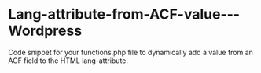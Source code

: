 # Lang-attribute-from-ACF-value---Wordpress
Code snippet for your functions.php file to dynamically add a value from an ACF field to the HTML lang-attribute.
